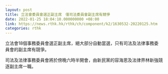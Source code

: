 ```yaml
---
layout: post
title: 立法會委員會選正副主席　僅司法委員會副主席有競爭
date: 2022-01-25 18:04:10.000000000 +08:00
link: https://news.rthk.hk/rthk/ch/component/k2/1630532-20220125.htm
categories: rthk
---
```


立法會18個事務委員會選正副主席，絕大部分自動當選，只有司法及法律事務委員會的副主席有競爭。

司法及法律事務委員會將於傍晚六時半開會，由新民黨的容海恩及法律界林新強競逐副主席一職。
